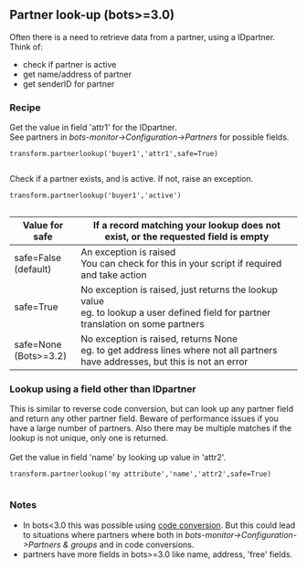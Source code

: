 ## Partner look-up (bots>=3.0) ##
Often there is a need to retrieve data from a partner, using a IDpartner.
Think of:
  * check if partner is active
  * get name/address of partner
  * get senderID for partner


### Recipe ###
Get the value in field 'attr1' for the IDpartner.<br>
See partners in <i>bots-monitor->Configuration->Partners</i> for possible fields.<br>
<pre><code>transform.partnerlookup('buyer1','attr1',safe=True) <br>
</code></pre>

Check if a partner exists, and is active. If not, raise an exception.<br>
<pre><code>transform.partnerlookup('buyer1','active') <br>
</code></pre>


<table><thead><th> <b>Value for safe</b> </th><th> <b>If a record matching your lookup does not exist, or the requested field is empty</b></th></thead><tbody>
<tr><td>safe=False<br>(default)</td><td>An exception is raised<br>You can check for this in your script if required and take action</td></tr>
<tr><td>safe=True</td><td>No exception is raised, just returns the lookup value<br>eg. to lookup a user defined field for partner translation on some partners</td></tr>
<tr><td>safe=None<br>(Bots>=3.2)</td><td>No exception is raised, returns None<br>eg. to get address lines where not all partners have addresses, but this is not an error</td></tr></tbody></table>

<h3>Lookup using a field other than IDpartner</h3>
This is similar to reverse code conversion, but can look up any partner field and return any other partner field. Beware of performance issues if you have a large number of partners. Also there may be multiple matches if the lookup is not unique, only one is returned.<br><br>
Get the value in field 'name' by looking up value in 'attr2'.<br>
<pre><code>transform.partnerlookup('my attribute','name','attr2',safe=True) <br>
</code></pre>

<h3>Notes</h3>
<ul><li>In bots<3.0 this was possible using <a href='MappingCcode.md'>code conversion</a>. But this could lead to situations where partners where both in <i>bots-monitor->Configuration->Partners & groups</i> and in code conversions.<br>
</li><li>partners have more fields in bots>=3.0 like name, address, 'free' fields.